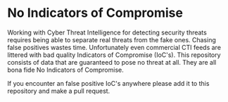 # No Indicators of Compromise

Working with Cyber Threat Intelligence for detecting security threats
requires being able to separate real threats from the fake ones. Chasing
false positives wastes time. Unfortunately even commercial CTI feeds are
littered with bad quality Indicators of Compromise (IoC\'s). This repository
consists of data that are guaranteed to pose no threat at all. They are all
bona fide No Indicators of Compromise.

If you encounter an false positive IoC\'s anywhere please add it to this
repository and make a pull request.
